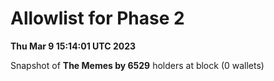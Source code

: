 # Allowlist for Phase 2
**Thu Mar 9 15:14:01 UTC 2023**
 
Snapshot of **The Memes by 6529** holders at block 
(0 wallets)
```
```
